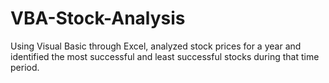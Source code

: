 # VBA-Stock-Analysis
Using Visual Basic through Excel, analyzed stock prices for a year and identified the most successful and least successful stocks during that time period.
